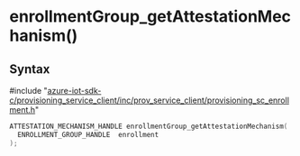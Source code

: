 # enrollmentGroup_getAttestationMechanism()

## Syntax

\#include "[azure-iot-sdk-c/provisioning_service_client/inc/prov_service_client/provisioning_sc_enrollment.h](../iot-c-ref-provisioning-sc-enrollment-h.md)"  
```C
ATTESTATION_MECHANISM_HANDLE enrollmentGroup_getAttestationMechanism(
  ENROLLMENT_GROUP_HANDLE  enrollment
);
```

